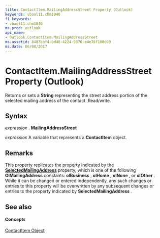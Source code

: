 ```yaml
---
title: ContactItem.MailingAddressStreet Property (Outlook)
keywords: vbaol11.chm1040
f1_keywords:
- vbaol11.chm1040
ms.prod: outlook
api_name:
- Outlook.ContactItem.MailingAddressStreet
ms.assetid: 8487bbf4-0d48-4224-9370-e4e78f100d09
ms.date: 06/08/2017
---
```



# ContactItem.MailingAddressStreet Property (Outlook)

Returns or sets a **String** representing the street address portion of the selected mailing address of the contact. Read/write.


## Syntax

 _expression_ . **MailingAddressStreet**

 _expression_ A variable that represents a **ContactItem** object.


## Remarks

This property replicates the property indicated by the **[SelectedMailingAddress](contactitem-selectedmailingaddress-property-outlook.md)** property, which is one of the following **OlMailingAddress** constants: **olBusiness** , **olHome** , **olNone** , or **olOther** . While it can be changed or entered independently, any such changes or entries to this property will be overwritten by any subsequent changes or entries to the property indicated by **SelectedMailingAddress** .


## See also


#### Concepts


[ContactItem Object](contactitem-object-outlook.md)

